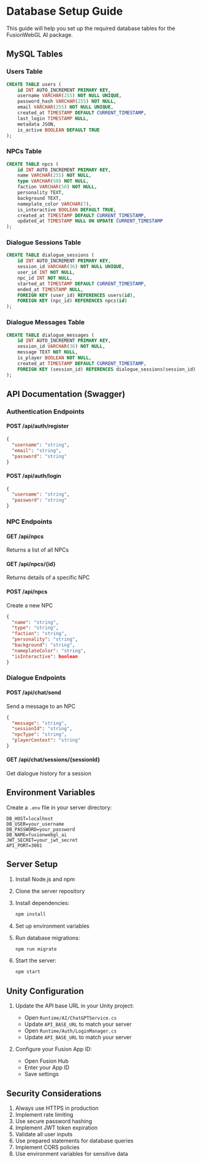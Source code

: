 # Database Setup Guide

This guide will help you set up the required database tables for the FusionWebGL AI package.

## MySQL Tables

### Users Table

```sql
CREATE TABLE users (
    id INT AUTO_INCREMENT PRIMARY KEY,
    username VARCHAR(255) NOT NULL UNIQUE,
    password_hash VARCHAR(255) NOT NULL,
    email VARCHAR(255) NOT NULL UNIQUE,
    created_at TIMESTAMP DEFAULT CURRENT_TIMESTAMP,
    last_login TIMESTAMP NULL,
    metadata JSON,
    is_active BOOLEAN DEFAULT TRUE
);
```

### NPCs Table

```sql
CREATE TABLE npcs (
    id INT AUTO_INCREMENT PRIMARY KEY,
    name VARCHAR(255) NOT NULL,
    type VARCHAR(50) NOT NULL,
    faction VARCHAR(50) NOT NULL,
    personality TEXT,
    background TEXT,
    nameplate_color VARCHAR(7),
    is_interactive BOOLEAN DEFAULT TRUE,
    created_at TIMESTAMP DEFAULT CURRENT_TIMESTAMP,
    updated_at TIMESTAMP NULL ON UPDATE CURRENT_TIMESTAMP
);
```

### Dialogue Sessions Table

```sql
CREATE TABLE dialogue_sessions (
    id INT AUTO_INCREMENT PRIMARY KEY,
    session_id VARCHAR(36) NOT NULL UNIQUE,
    user_id INT NOT NULL,
    npc_id INT NOT NULL,
    started_at TIMESTAMP DEFAULT CURRENT_TIMESTAMP,
    ended_at TIMESTAMP NULL,
    FOREIGN KEY (user_id) REFERENCES users(id),
    FOREIGN KEY (npc_id) REFERENCES npcs(id)
);
```

### Dialogue Messages Table

```sql
CREATE TABLE dialogue_messages (
    id INT AUTO_INCREMENT PRIMARY KEY,
    session_id VARCHAR(36) NOT NULL,
    message TEXT NOT NULL,
    is_player BOOLEAN NOT NULL,
    created_at TIMESTAMP DEFAULT CURRENT_TIMESTAMP,
    FOREIGN KEY (session_id) REFERENCES dialogue_sessions(session_id)
);
```

## API Documentation (Swagger)

### Authentication Endpoints

#### POST /api/auth/register

```json
{
  "username": "string",
  "email": "string",
  "password": "string"
}
```

#### POST /api/auth/login

```json
{
  "username": "string",
  "password": "string"
}
```

### NPC Endpoints

#### GET /api/npcs

Returns a list of all NPCs

#### GET /api/npcs/{id}

Returns details of a specific NPC

#### POST /api/npcs

Create a new NPC

```json
{
  "name": "string",
  "type": "string",
  "faction": "string",
  "personality": "string",
  "background": "string",
  "nameplateColor": "string",
  "isInteractive": boolean
}
```

### Dialogue Endpoints

#### POST /api/chat/send

Send a message to an NPC

```json
{
  "message": "string",
  "sessionId": "string",
  "npcType": "string",
  "playerContext": "string"
}
```

#### GET /api/chat/sessions/{sessionId}

Get dialogue history for a session

## Environment Variables

Create a `.env` file in your server directory:

```env
DB_HOST=localhost
DB_USER=your_username
DB_PASSWORD=your_password
DB_NAME=fusionwebgl_ai
JWT_SECRET=your_jwt_secret
API_PORT=3001
```

## Server Setup

1. Install Node.js and npm
2. Clone the server repository
3. Install dependencies:

   ```bash
   npm install
   ```

4. Set up environment variables
5. Run database migrations:

   ```bash
   npm run migrate
   ```

6. Start the server:

   ```bash
   npm start
   ```

## Unity Configuration

1. Update the API base URL in your Unity project:
   - Open `Runtime/AI/ChatGPTService.cs`
   - Update `API_BASE_URL` to match your server
   - Open `Runtime/Auth/LoginManager.cs`
   - Update `API_BASE_URL` to match your server

2. Configure your Fusion App ID:
   - Open Fusion Hub
   - Enter your App ID
   - Save settings

## Security Considerations

1. Always use HTTPS in production
2. Implement rate limiting
3. Use secure password hashing
4. Implement JWT token expiration
5. Validate all user inputs
6. Use prepared statements for database queries
7. Implement CORS policies
8. Use environment variables for sensitive data
